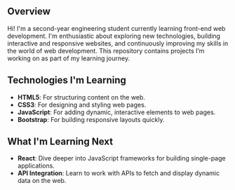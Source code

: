 ## Overview
Hi! I'm a second-year engineering student currently learning front-end web development. I'm enthusiastic about exploring new technologies, building interactive and responsive websites, and continuously improving my skills in the world of web development. This repository contains projects I’m working on as part of my learning journey.

## Technologies I'm Learning
- **HTML5**: For structuring content on the web.
- **CSS3**: For designing and styling web pages.
- **JavaScript**: For adding dynamic, interactive elements to web pages.
- **Bootstrap**: For building responsive layouts quickly.

## What I'm Learning Next
- **React**: Dive deeper into JavaScript frameworks for building single-page applications.
- **API Integration**: Learn to work with APIs to fetch and display dynamic data on the web.

<!---
Adityadab10/Adityadab10 is a ✨ special ✨ repository because its `README.md` (this file) appears on your GitHub profile.
You can click the Preview link to take a look at your changes.
--->
